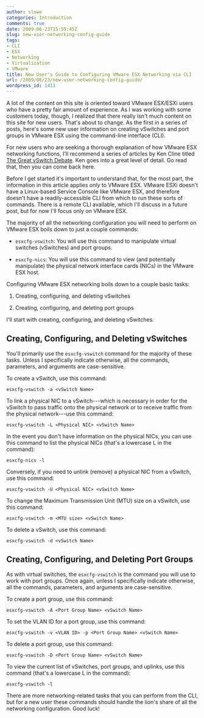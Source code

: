 ```yaml
---
author: slowe
categories: Introduction
comments: true
date: 2009-06-23T15:59:45Z
slug: new-user-networking-config-guide
tags:
- CLI
- ESX
- Networking
- Virtualization
- VMware
title: New User's Guide to Configuring VMware ESX Networking via CLI
url: /2009/06/23/new-user-networking-config-guide/
wordpress_id: 1411
---
```


A lot of the content on this site is oriented toward VMware ESX/ESXi users who have a pretty fair amount of experience. As I was working with some customers today, though, I realized that there really isn't much content on this site for new users. That's about to change. As the first in a series of posts, here's some new user information on creating vSwitches and port groups in VMware ESX using the command-line interface (CLI).

For new users who are seeking a thorough explanation of how VMware ESX networking functions, I'll recommend a series of articles by Ken Cline titled [The Great vSwitch Debate](http://kensvirtualreality.wordpress.com/2009/03/29/the-great-vswitch-debate-part-1/). Ken goes into a great level of detail. Go read that, then you can come back here.

Before I get started it's important to understand that, for the most part, the information in this article applies _only_ to VMware ESX. VMware ESXi doesn't have a Linux-based Service Console like VMware ESX, and therefore doesn't have a readily-accessible CLI from which to run these sorts of commands. There is a remote CLI available, which I'll discuss in a future post, but for now I'll focus only on VMware ESX.

The majority of all the networking configuration you will need to perform on VMware ESX boils down to just a couple commands:

* `esxcfg-vswitch`: You will use this command to manipulate virtual switches (vSwitches) and port groups.

* `esxcfg-nics`: You will use this command to view (and potentially manipulate) the physical network interface cards (NICs) in the VMware ESX host.

Configuring VMware ESX networking boils down to a couple basic tasks:

1. Creating, configuring, and deleting vSwitches

2. Creating, configuring, and deleting port groups

I'll start with creating, configuring, and deleting vSwitches.

## Creating, Configuring, and Deleting vSwitches

You'll primarily use the `esxcfg-vswitch` command for the majority of these tasks. Unless I specifically indicate otherwise, all the commands, parameters, and arguments are case-sensitive.

To create a vSwitch, use this command:

	esxcfg-vswitch -a <vSwitch Name>

To link a physical NIC to a vSwitch---which is necessary in order for the vSwitch to pass traffic onto the physical network or to receive traffic from the physical network---use this command:

	esxcfg-vswitch -L <Physical NIC> <vSwitch Name>

In the event you don't have information on the physical NICs, you can use this command to list the physical NICs (that's a lowercase L in the command):

	esxcfg-nics -l

Conversely, if you need to unlink (remove) a physical NIC from a vSwitch, use this command:

	esxcfg-vswitch -U <Physical NIC> <vSwitch Name>

To change the Maximum Transmission Unit (MTU) size on a vSwitch, use this command:

	esxcfg-vswitch -m <MTU size> <vSwitch Name>

To delete a vSwitch, use this command:

	esxcfg-vswitch -d <vSwitch Name>

## Creating, Configuring, and Deleting Port Groups

As with virtual switches, the `esxcfg-vswitch` is the command you will use to work with port groups. Once again, unless I specifically indicate otherwise, all the commands, parameters, and arguments are case-sensitive.

To create a port group, use this command:

	esxcfg-vswitch -A <Port Group Name> <vSwitch Name>

To set the VLAN ID for a port group, use this command:

	esxcfg-vswitch -v <VLAN ID> -p <Port Group Name> <vSwitch Name>

To delete a port group, use this command:

	esxcfg-vswitch -D <Port Group Name> <vSwitch Name>

To view the current list of vSwitches, port groups, and uplinks, use this command (that's a lowercase L in the command):

	esxcfg-vswitch -l

There are more networking-related tasks that you can perform from the CLI, but for a new user these commands should handle the lion's share of all the networking configuration. Good luck!
